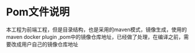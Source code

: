 
# Pom文件说明

本工程为前端工程，但是目录结构，也是采用的maven模式，镜像生成，使用的maven docker plugin ,pom中的镜像仓库地址，已经做了处理，在编译之前，需要改成用户自己的镜像仓库地址

